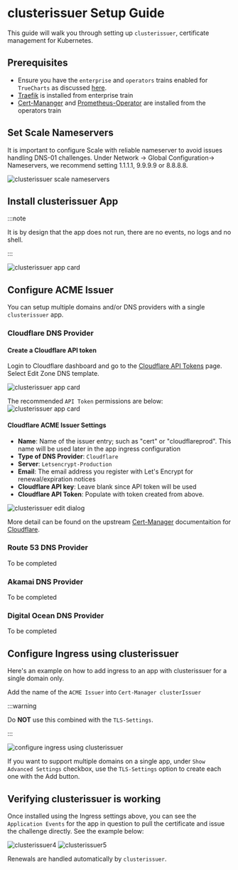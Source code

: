 # clusterissuer Setup Guide

This guide will walk you through setting up `clusterissuer`, certificate management for Kubernetes.

## Prerequisites

- Ensure you have the `enterprise` and `operators` trains enabled for `TrueCharts` as discussed [here](https://truecharts.org/manual/SCALE/guides/getting-started#adding-truecharts).
- [Traefik](https://truecharts.org/charts/enterprise/traefik/) is installed from enterprise train
- [Cert-Mananger](https://truecharts.org/charts/operators/cert-manager/) and [Prometheus-Operator](https://truecharts.org/charts/operators/prometheus-operator/) are installed from the operators train

## Set Scale Nameservers

It is important to configure Scale with reliable nameserver to avoid issues handling DNS-01 challenges. Under Network -> Global Configuration-> Nameservers, we recommend setting 1.1.1.1, 9.9.9.9 or 8.8.8.8.

![clusterissuer scale nameservers](img/scale-network-nameserver.png)

## Install clusterissuer App

:::note

It is by design that the app does not run, there are no events, no logs and no shell.

:::

![clusterissuer app card](img/clusterissuer2.png)

## Configure ACME Issuer

You can setup multiple domains and/or DNS providers with a single `clusterissuer` app.

### Cloudflare DNS Provider

#### Create a Cloudflare API token

Login to Cloudflare dashboard and go to the [Cloudflare API Tokens](https://dash.cloudflare.com/profile/api-tokens) page. Select Edit Zone DNS template.

![clusterissuer app card](img/cf-apitokens-template.png)

The recommended `API Token` permissions are below:
![clusterissuer app card](img/cf-apitokens-perms.png)

#### Cloudflare ACME Issuer Settings

- **Name**: Name of the issuer entry; such as "cert" or "cloudflareprod". This name will be used later in the app ingress configuration
- **Type of DNS Provider**: `Cloudflare`
- **Server**: `Letsencrypt-Production`
- **Email**: The email address you register with Let's Encrypt for renewal/expiration notices
- **Cloudflare API key**: Leave blank since API token will be used
- **Cloudflare API Token**: Populate with token created from above.

![clusterissuer edit dialog](img/clusterissuer-appconfig.png)

More detail can be found on the upstream [Cert-Manager](https://cert-manager.io/) documentaition for [Cloudflare](https://cert-manager.io/docs/configuration/acme/dns01/cloudflare/).

### Route 53 DNS Provider

To be completed

### Akamai DNS Provider

To be completed

### Digital Ocean DNS Provider

To be completed

## Configure Ingress using clusterissuer

Here's an example on how to add ingress to an app with clusterissuer for a single domain only.

Add the name of the `ACME Issuer` into `Cert-Manager clusterIssuer`

:::warning

Do **NOT** use this combined with the `TLS-Settings`.

:::

![configure ingress using clusterissuer ](img/clusterissuer-ingressconfig.png)

If you want to support multiple domains on a single app, under `Show Advanced Settings` checkbox, use the `TLS-Settings` option to create each one with the Add button.

## Verifying clusterissuer is working

Once installed using the Ingress settings above, you can see the `Application Events` for the app in question to pull the certificate and issue the challenge directly. See the example below:

![clusterissuer4](img/clusterissuer4.png)
![clusterissuer5](img/clusterissuer5.png)

Renewals are handled automatically by `clusterissuer`.

